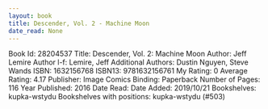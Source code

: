 ```yaml
---
layout: book
title: Descender, Vol. 2 - Machine Moon
date_read: None
---
```


Book Id: 28204537
Title: Descender, Vol. 2: Machine Moon
Author: Jeff Lemire
Author l-f: Lemire, Jeff
Additional Authors: Dustin Nguyen, Steve Wands
ISBN: 1632156768
ISBN13: 9781632156761
My Rating: 0
Average Rating: 4.17
Publisher: Image Comics
Binding: Paperback
Number of Pages: 116
Year Published: 2016
Date Read: 
Date Added: 2019/10/21
Bookshelves: kupka-wstydu
Bookshelves with positions: kupka-wstydu (#503)

